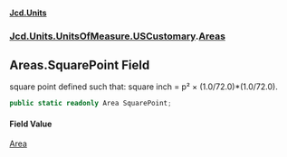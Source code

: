 #### [Jcd.Units](index 'index')
### [Jcd.Units.UnitsOfMeasure.USCustomary](Jcd.Units.UnitsOfMeasure.USCustomary 'Jcd.Units.UnitsOfMeasure.USCustomary').[Areas](Areas 'Jcd.Units.UnitsOfMeasure.USCustomary.Areas')

## Areas.SquarePoint Field

square point defined such that: square inch = p² × (1.0/72.0)*(1.0/72.0).

```csharp
public static readonly Area SquarePoint;
```

#### Field Value
[Area](Area 'Jcd.Units.UnitTypes.Area')